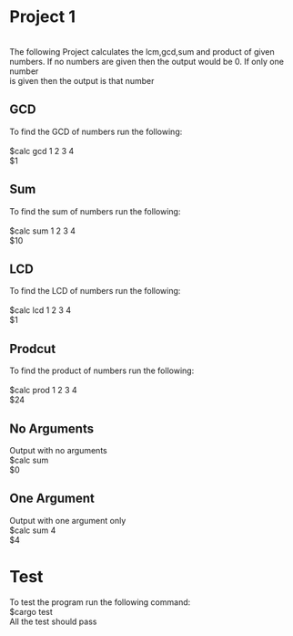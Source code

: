 <h1>Project 1</h1><br/>The following Project calculates the 
lcm,gcd,sum and product of given numbers. If no numbers
are given then the output would be 0. If only one number
</br>is given then the output is that number

<h2>GCD</h2>
To find the GCD of numbers run the following:<br/><br/>
$calc gcd 1 2 3 4<br/>
$1<br/>

<h2>Sum</h2>
To find the sum of numbers run the following:<br/><br/>
$calc sum 1 2 3 4<br/>
$10<br/>

<h2>LCD</h2>
To find the LCD of numbers run the following:<br/><br/>
$calc lcd 1 2 3 4<br/>
$1<br/>

<h2>Prodcut</h2>
To find the product of numbers run the following:<br/><br/>
$calc prod 1 2 3 4<br/>
$24<br/>

<h2>No Arguments</h2>
Output with no arguments<br/>
$calc sum<br/>
$0<br/>

<h2>One Argument</h2>
Output with one argument only<br/>
$calc sum 4<br/>
$4<br/>

<h1>Test</h1>
To test the program run the following command:<br/>
$cargo test<br/>
All the test should pass
